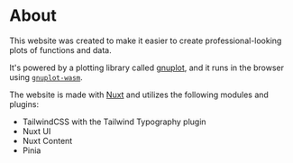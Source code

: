 # About

This website was created to make it easier to create professional-looking plots of functions and data.

It's powered by a plotting library called [gnuplot](http://www.gnuplot.info/), and it runs in the browser using [`gnuplot-wasm`](https://github.com/Eumeryx/gnuplot-wasm).

The website is made with [Nuxt](https://nuxt.com) and utilizes the following modules and plugins:

- TailwindCSS with the Tailwind Typography plugin
- Nuxt UI
- Nuxt Content
- Pinia

